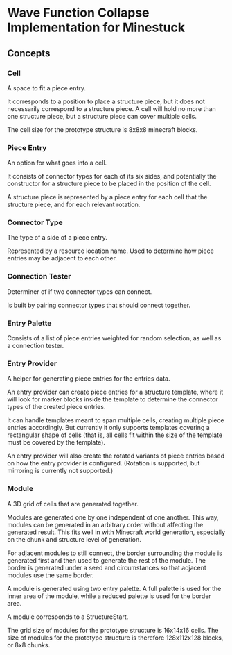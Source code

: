 
# Wave Function Collapse Implementation for Minestuck

## Concepts

### Cell

A space to fit a piece entry.

It corresponds to a position to place a structure piece, but it does not necessarily correspond to a structure piece.
A cell will hold no more than one structure piece, but a structure piece can cover multiple cells.

The cell size for the prototype structure is 8x8x8 minecraft blocks.

### Piece Entry

An option for what goes into a cell.

It consists of connector types for each of its six sides,
and potentially the constructor for a structure piece to be placed in the position of the cell.

A structure piece is represented by a piece entry for each cell that the structure piece, and for each relevant rotation.

### Connector Type

The type of a side of a piece entry.

Represented by a resource location name. Used to determine how piece entries may be adjacent to each other.

### Connection Tester

Determiner of if two connector types can connect.

Is built by pairing connector types that should connect together.

### Entry Palette

Consists of a list of piece entries weighted for random selection, as well as a connection tester.

### Entry Provider

A helper for generating piece entries for the entries data.

An entry provider can create piece entries for a structure template,
where it will look for marker blocks inside the template to determine the connector types of the created piece entries.

It can handle templates meant to span multiple cells, creating multiple piece entries accordingly.
But currently it only supports templates covering a rectangular shape of cells
(that is, all cells fit within the size of the template must be covered by the template).

An entry provider will also create the rotated variants of piece entries based on how the entry provider is configured.
(Rotation is supported, but mirroring is currently not supported.)

### Module

A 3D grid of cells that are generated together.

Modules are generated one by one independent of one another.
This way, modules can be generated in an arbitrary order without affecting the generated result.
This fits well in with Minecraft world generation, especially on the chunk and structure level of generation.

For adjacent modules to still connect, the border surrounding the module is generated first and then used to generate the rest of the module.
The border is generated under a seed and circumstances so that adjacent modules use the same border.

A module is generated using two entry palette.
A full palette is used for the inner area of the module, while a reduced palette is used for the border area.

A module corresponds to a StructureStart.

The grid size of modules for the prototype structure is 16x14x16 cells.
The size of modules for the prototype structure is therefore 128x112x128 blocks, or 8x8 chunks.
